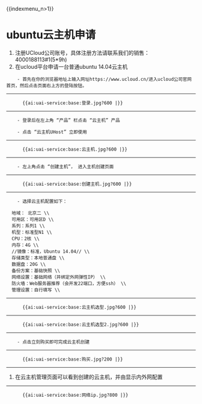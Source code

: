 {{indexmenu_n>1}}

# ubuntu云主机申请

1.  注册UCloud公司账号，具体注册方法请联系我们的销售：4000188113\#1(5\*9h)
2.  在ucloud平台申请一台普通ubuntu 14.04云主机



``` 
    - 首先在你的浏览器地址上输入网址https://www.ucloud.cn/进入ucloud公司官网首页，然后点击页面右上方的登陆按钮。
```

-----

``` 
      {{ai:uai-service:base:登录.jpg?600 |}}
```

-----

``` 
    - 登录后在左上角 “产品” 栏点击 “云主机” 产品
```

``` 
    - 点击 “云主机UHost” 立即使用
```

-----

``` 
      {{ai:uai-service:base:云主机.jpg?600 |}}
```

-----

``` 
    - 左上角点击 “创建主机”， 进入主机创建页面
```

-----

``` 
      {{ai:uai-service:base:创建主机.jpg?600 |}}
```

-----

``` 
    - 选择云主机配置如下：
```

``` 
  地域： 北京二 \\
  可用区：可用区D \\
  系列：系列1 \\
  机型：标准型N1 \\
  CPU：2核 \\
  内存：4G \\
  //镜像：标准，Ubuntu 14.04// \\
  存储类型：本地普通盘 \\
  数据盘：20G \\
  备份方案：基础快照 \\
  网络设置：基础网络（并绑定外网弹性IP） \\
  防火墙：Web服务器推荐（会开发22端口，方便ssh） \\
  管理设置：自行填写 \\
```

-----

``` 
      {{ai:uai-service:base:云主机选型.jpg?600 |}}
```

-----

``` 
      {{ai:uai-service:base:云主机选型2.jpg?600 |}}
```

-----

``` 
    - 点击立刻购买即可完成云主机创建
```

-----

``` 
      {{ai:uai-service:base:购买.jpg?200 |}}
```

-----

1.  在云主机管理页面可以看到创建的云主机，并由显示内外网配置

-----

``` 
      {{ai:uai-service:base:网络ip.jpg?800 |}}
```
